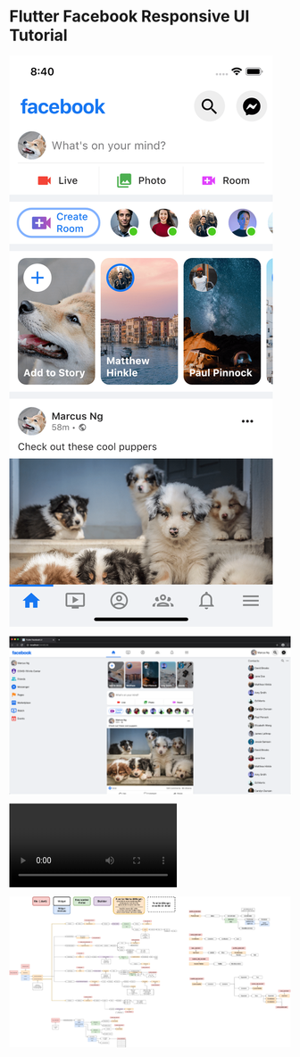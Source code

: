 # Flutter Facebook Responsive UI Tutorial

![Mobile Screenshot](screenshots/facebook-mobile.png)

![Web Screenshot](screenshots/facebook-web.png)

![Web Screenshot](screenshots/screenrecord.mp4)

![Widget & File Structure Diagram](screenshots/widget_file_structure_diagram.png)
